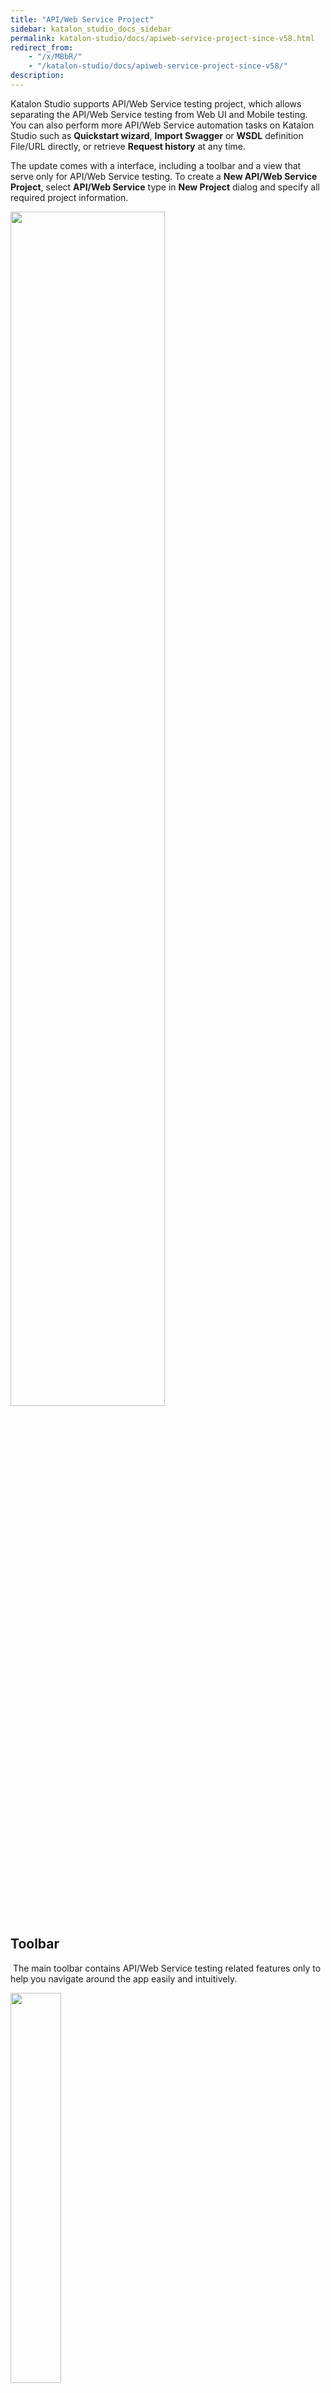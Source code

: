 ```yaml
---
title: "API/Web Service Project"
sidebar: katalon_studio_docs_sidebar
permalink: katalon-studio/docs/apiweb-service-project-since-v58.html
redirect_from:
    - "/x/MBbR/"
    - "/katalon-studio/docs/apiweb-service-project-since-v58/"
description:
---
```


Katalon Studio supports API/Web Service testing project, which allows separating the API/Web Service testing from Web UI and Mobile testing. You can also perform more API/Web Service automation tasks on Katalon Studio such as **Quickstart wizard**, **Import Swagger** or **WSDL** definition File/URL directly, or retrieve **Request history** at any time.

The update comes with a interface, including a toolbar and a view that serve only for API/Web Service testing. To create a **New API/Web Service Project**, select **API/Web Service** type in **New Project** dialog and specify all required project information.

<img src="https://github.com/katalon-studio/docs-images/raw/master/katalon-studio/docs/apiweb-service-project-since-v58/new-project.png" width=70%>

## Toolbar

 The main toolbar contains API/Web Service testing related features only to help you navigate around the app easily and intuitively.

<img src="https://github.com/katalon-studio/docs-images/raw/master/katalon-studio/docs/apiweb-service-project-since-v58/type.png" width=40%>

Read more:

* [Import OpenAPI 2 (Swagger)](https://docs.katalon.com/katalon-studio/docs/import-rest-requests-from-swagger-20.html).
* [Import OpenAPI 3](https://docs.katalon.com/katalon-studio/docs/import-openapi30.html).
* [Import WSDL](https://docs.katalon.com/katalon-studio/docs/import-soap-requests-from-wsdl.html).
* [Import Postman](https://docs.katalon.com/katalon-studio/docs/import-postman.html).
* [Import SoapUI](https://docs.katalon.com/katalon-studio/docs/import-soapui.html).

### Request History Panel

Same with a Katalon Project, the left column now have [Request History](https://docs.katalon.com/katalon-studio/docs/request-history.html) view where all the sent requests are saved here. You can freely access and retrieve them to work or save as a request object in the Object Repository.

<img src="https://github.com/katalon-studio/docs-images/raw/master/katalon-studio/docs/apiweb-service-project-since-v58/New-API.png" width=70%>
